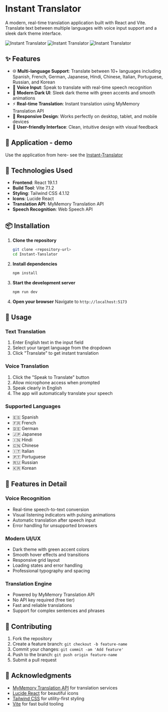 #  Instant Translator

A modern, real-time translation application built with React and Vite. Translate text between multiple languages with voice input support and a sleek dark theme interface.

![Instant Translator](https://img.shields.io/badge/React-18.0+-blue.svg)
![Instant Translator](https://img.shields.io/badge/Vite-5.0+-purple.svg)
![Instant Translator](https://img.shields.io/badge/TailwindCSS-4.0+-cyan.svg)

## ✨ Features

- 🌐 **Multi-language Support**: Translate between 10+ languages including Spanish, French, German, Japanese, Hindi, Chinese, Italian, Portuguese, Russian, and Korean
- 🎤 **Voice Input**: Speak to translate with real-time speech recognition
- 🎨 **Modern Dark UI**: Sleek dark theme with green accents and smooth animations
- ⚡ **Real-time Translation**: Instant translation using MyMemory Translation API
- 📱 **Responsive Design**: Works perfectly on desktop, tablet, and mobile devices
- 🎯 **User-friendly Interface**: Clean, intuitive design with visual feedback

## 📝 Application - demo
Use the application from here- see the [Instant-Translator](https://instant-translator-c9il.vercel.app/)

## 🎯 Technologies Used

- **Frontend**: React 19.1.1
- **Build Tool**: Vite 7.1.2
- **Styling**: Tailwind CSS 4.1.12
- **Icons**: Lucide React
- **Translation API**: MyMemory Translation API
- **Speech Recognition**: Web Speech API

## 📦 Installation

1. **Clone the repository**
   ```bash
   git clone <repository-url>
   cd Instant-Tanslator
   ```

2. **Install dependencies**
   ```bash
   npm install
   ```

3. **Start the development server**
   ```bash
   npm run dev
   ```

4. **Open your browser**
   Navigate to `http://localhost:5173`

## 🎯 Usage

### Text Translation
1. Enter English text in the input field
2. Select your target language from the dropdown
3. Click "Translate" to get instant translation

### Voice Translation
1. Click the "Speak to Translate" button
2. Allow microphone access when prompted
3. Speak clearly in English
4. The app will automatically translate your speech

### Supported Languages
- 🇪🇸 Spanish
- 🇫🇷 French
- 🇩🇪 German
- 🇯🇵 Japanese
- 🇮🇳 Hindi
- 🇨🇳 Chinese
- 🇮🇹 Italian
- 🇵🇹 Portuguese
- 🇷🇺 Russian
- 🇰🇷 Korean

## 🎯 Features in Detail

### Voice Recognition
- Real-time speech-to-text conversion
- Visual listening indicators with pulsing animations
- Automatic translation after speech input
- Error handling for unsupported browsers

### Modern UI/UX
- Dark theme with green accent colors
- Smooth hover effects and transitions
- Responsive grid layout
- Loading states and error handling
- Professional typography and spacing

### Translation Engine
- Powered by MyMemory Translation API
- No API key required (free tier)
- Fast and reliable translations
- Support for complex sentences and phrases


## 🤝 Contributing

1. Fork the repository
2. Create a feature branch: `git checkout -b feature-name`
3. Commit your changes: `git commit -am 'Add feature'`
4. Push to the branch: `git push origin feature-name`
5. Submit a pull request



## 🎯 Acknowledgments

- [MyMemory Translation API](https://mymemory.translated.net/) for translation services
- [Lucide React](https://lucide.dev/) for beautiful icons
- [Tailwind CSS](https://tailwindcss.com/) for utility-first styling
- [Vite](https://vitejs.dev/) for fast build tooling



